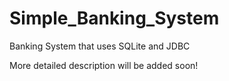 # Simple_Banking_System
Banking System that uses SQLite and JDBC 

More detailed description will be added soon!

